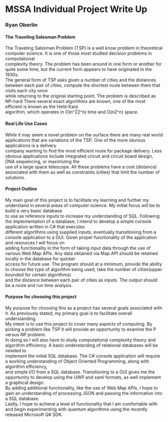 # MSSA Individual Project Write Up

### Ryan Oberlin

#### The Traveling Salesman Problem
The Traveling Salesman Problem (TSP) is a well know problem in theoretical computer science. It is one of those most studied decision problems in computational  
complexity theory. The problem has been around in one form or another for quite some time, but the current form appears to have originated in the 1930s.  
The general form of TSP asks given a number of cities and the distances between each pair of cities, compute the shortest route between them that visits each city once  
while returning to the original starting point. The problem is described as NP-hard  There several exact algorithms are known, one of the most efficient is known as the Held-Karp  
algorithm, which operates in O(n^22^n) time and O(n2^n) space.  

#### Real Life Use Cases
While it may seem a novel problem on the surface there are many real world applications that are variations of the TSP. One of the more obvious applications is a delivery  
company wanting to find the most efficient route for package delivery. Less obvious applications include integrated circuit and circuit board design, DNA sequencing, or maximizing the   
use of a large space telescope. All these problems have a cost (distance) associated with them as well as constraints (cities) that limit the number of solutions.  

#### Project Outline
My main goal of this project is to facilitate my learning and further my understand in several areas of computer science. My initial focus will be to build a very basic database  
to use as reference inputs to increase my understanding of SQL. Following the implementation of a database, I intend to develop a simple console application written in C# that executes  
different algorithms using supplied inputs, eventually transitioning from a console application to a GUI. Given proper functionality of the application and resources I will focus on  
adding functionality in the form of taking input data through the use of various Web Map APIs. Any data obtained via Map API should be retained locally in the database for quicker  
access for future use. The program should at a minimum, provide the ability to choose the type of algorithm being used, take the number of cities(upper bounded for certain algorithms)   
and the distance between each pair of cities as inputs. The output should be a route and run time analysis.                        

#### Purpose for choosing this project  
My purpose for choosing this as a project has several goals associated with it. As previously stated, my primary goal is to facilitate overall understanding.  
My intent is to use this project to cover many aspects of computing. By picking a problem like TSP it will provide an opportunity to examine the P versus NP problem.  
In doing so I will also have to study computational complexity theory and algorithm efficiency. A basic understanding of relational databases will be needed to   
implement the initial SQL database. The C# console application will require a working understanding of Object Oriented Programming, along with algorithm efficiency,   
and simple I/O from a SQL database. Transitioning to a GUI gives me the opportunity to develop using the UWP and xaml formats, as well implement a graphical design.  
By adding additional functionality, like the use of Web Map APIs, I hope to gain an understanding of processing JSON and passing the information into a SQL database.  
Lastly, I hope to achieve a level of functionality that I am comfortable with and begin experimenting with quantum algorithms using the recently released Microsoft Q# SDK. 
